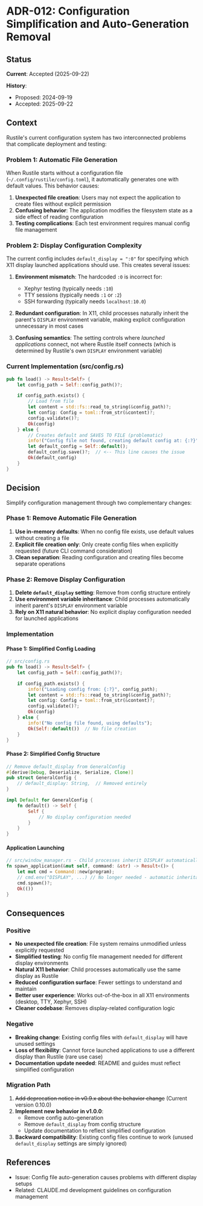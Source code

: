 # ADR-012: Configuration Simplification and Auto-Generation Removal

## Status
**Current**: Accepted (2025-09-22)

**History**:
- Proposed: 2024-09-19
- Accepted: 2025-09-22

## Context
Rustile's current configuration system has two interconnected problems that complicate deployment and testing:

### Problem 1: Automatic File Generation
When Rustile starts without a configuration file (`~/.config/rustile/config.toml`), it automatically generates one with default values. This behavior causes:

1. **Unexpected file creation**: Users may not expect the application to create files without explicit permission
2. **Confusing behavior**: The application modifies the filesystem state as a side effect of reading configuration
3. **Testing complications**: Each test environment requires manual config file management

### Problem 2: Display Configuration Complexity
The current config includes `default_display = ":0"` for specifying which X11 display launched applications should use. This creates several issues:

1. **Environment mismatch**: The hardcoded `:0` is incorrect for:
   - Xephyr testing (typically needs `:10`)
   - TTY sessions (typically needs `:1` or `:2`)
   - SSH forwarding (typically needs `localhost:10.0`)

2. **Redundant configuration**: In X11, child processes naturally inherit the parent's `DISPLAY` environment variable, making explicit configuration unnecessary in most cases

3. **Confusing semantics**: The setting controls where *launched applications* connect, not where Rustile itself connects (which is determined by Rustile's own `DISPLAY` environment variable)

### Current Implementation (src/config.rs)
```rust
pub fn load() -> Result<Self> {
    let config_path = Self::config_path()?;

    if config_path.exists() {
        // Load from file
        let content = std::fs::read_to_string(&config_path)?;
        let config: Config = toml::from_str(&content)?;
        config.validate()?;
        Ok(config)
    } else {
        // Creates default and SAVES TO FILE (problematic)
        info!("Config file not found, creating default config at: {:?}", config_path);
        let default_config = Self::default();
        default_config.save()?;  // <-- This line causes the issue
        Ok(default_config)
    }
}
```

## Decision
Simplify configuration management through two complementary changes:

### Phase 1: Remove Automatic File Generation
1. **Use in-memory defaults**: When no config file exists, use default values without creating a file
2. **Explicit file creation only**: Only create config files when explicitly requested (future CLI command consideration)
3. **Clean separation**: Reading configuration and creating files become separate operations

### Phase 2: Remove Display Configuration
1. **Delete `default_display` setting**: Remove from config structure entirely
2. **Use environment variable inheritance**: Child processes automatically inherit parent's `DISPLAY` environment variable
3. **Rely on X11 natural behavior**: No explicit display configuration needed for launched applications

### Implementation

#### Phase 1: Simplified Config Loading
```rust
// src/config.rs
pub fn load() -> Result<Self> {
    let config_path = Self::config_path()?;

    if config_path.exists() {
        info!("Loading config from: {:?}", config_path);
        let content = std::fs::read_to_string(&config_path)?;
        let config: Config = toml::from_str(&content)?;
        config.validate()?;
        Ok(config)
    } else {
        info!("No config file found, using defaults");
        Ok(Self::default())  // No file creation
    }
}
```

#### Phase 2: Simplified Config Structure
```rust
// Remove default_display from GeneralConfig
#[derive(Debug, Deserialize, Serialize, Clone)]
pub struct GeneralConfig {
    // default_display: String,  // Removed entirely
}

impl Default for GeneralConfig {
    fn default() -> Self {
        Self {
            // No display configuration needed
        }
    }
}
```

#### Application Launching
```rust
// src/window_manager.rs - Child processes inherit DISPLAY automatically
fn spawn_application(&mut self, command: &str) -> Result<()> {
    let mut cmd = Command::new(program);
    // cmd.env("DISPLAY", ...) // No longer needed - automatic inheritance
    cmd.spawn()?;
    Ok(())
}
```

## Consequences

### Positive
- **No unexpected file creation**: File system remains unmodified unless explicitly requested
- **Simplified testing**: No config file management needed for different display environments
- **Natural X11 behavior**: Child processes automatically use the same display as Rustile
- **Reduced configuration surface**: Fewer settings to understand and maintain
- **Better user experience**: Works out-of-the-box in all X11 environments (desktop, TTY, Xephyr, SSH)
- **Cleaner codebase**: Removes display-related configuration logic

### Negative
- **Breaking change**: Existing config files with `default_display` will have unused settings
- **Loss of flexibility**: Cannot force launched applications to use a different display than Rustile (rare use case)
- **Documentation update needed**: README and guides must reflect simplified configuration

### Migration Path
1. ~~Add deprecation notice in v0.9.x about the behavior change~~ (Current version 0.10.0)
2. **Implement new behavior in v1.0.0**:
   - Remove config auto-generation
   - Remove `default_display` from config structure
   - Update documentation to reflect simplified configuration
3. **Backward compatibility**: Existing config files continue to work (unused `default_display` settings are simply ignored)

## References
- Issue: Config file auto-generation causes problems with different display setups
- Related: CLAUDE.md development guidelines on configuration management

